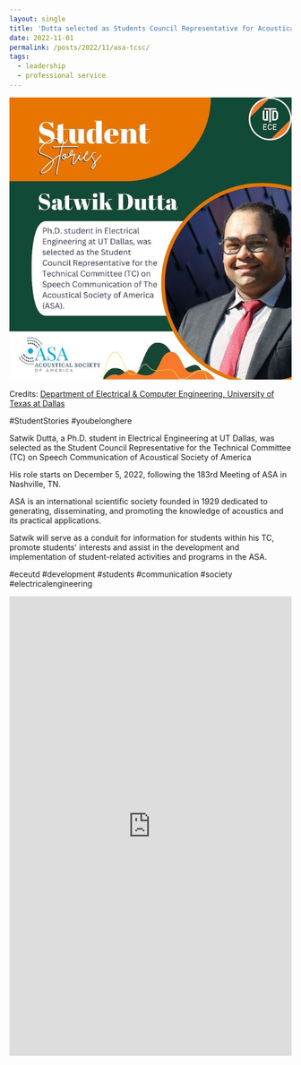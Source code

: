 ```yaml
---
layout: single
title: 'Dutta selected as Students Council Representative for Acoustical Society'
date: 2022-11-01
permalink: /posts/2022/11/asa-tcsc/
tags:
  - leadership
  - professional service
---
```


<img src='/images/2022_11_01_asa-tcsc.jpeg'>

Credits: [Department of Electrical & Computer Engineering, University of Texas at Dallas](https://news.utdallas.edu/campus-community/research-day-2022/)

#StudentStories #youbelonghere

Satwik Dutta, a Ph.D. student in Electrical Engineering at UT Dallas, was selected as the Student Council Representative for the Technical Committee (TC) on Speech Communication of Acoustical Society of America

His role starts on December 5, 2022, following the 183rd Meeting of ASA in Nashville, TN.

ASA is an international scientific society founded in 1929 dedicated to generating, disseminating, and promoting the knowledge of acoustics and its practical applications.

Satwik will serve as a conduit for information for students within his TC, promote students' interests and assist in the development and implementation of student-related activities and programs in the ASA.

#eceutd #development #students #communication #society #electricalengineering

<iframe src="https://www.linkedin.com/embed/feed/update/urn:li:share:6996534088287338496" height="821" width="504" frameborder="0" allowfullscreen="" title="Embedded post"></iframe>
